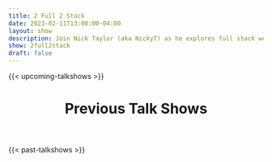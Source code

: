 ```yaml
---
title: 2 Full 2 Stack
date: 2023-02-11T13:00:00-04:00
layout: show
description: Join Nick Taylor (aka NickyT) as he explores full stack web development fundamentals and frameworks in this live coding show.
show: 2full2stack
draft: false
---
```


{{< upcoming-talkshows >}}

  <div class="mb-20">
    <header class="container px-6 pt-5 mx-auto">
      <h1 class="mb-2 text-5xl font-bold">Previous Talk Shows</h1>
    </header>
  </div>
{{< past-talkshows >}}